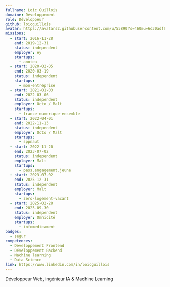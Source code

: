 ```yaml
---
fullname: Loïc Guillois
domaine: Développement
role: Développeur
github: loicguillois
avatar: https://avatars2.githubusercontent.com/u/55890?s=460&u=6d30adf6bede7d90474e82023d1947aabedd5635&v=4
missions:
  - start: 2016-11-28
    end: 2019-12-31
    status: independent
    employer: ey
    startups:
      - anotea
  - start: 2020-02-05
    end: 2020-03-19
    status: independent
    startups:
      - mon-entreprise
  - start: 2021-01-03
    end: 2022-03-06
    status: independent
    employer: Octo / Malt
    startups:
      - france-numerique-ensemble
  - start: 2022-04-01
    end: 2022-11-13
    status: independent
    employer: Octo / Malt
    startups:
      - sppnaut
  - start: 2022-11-20
    end: 2023-07-02
    status: independent
    employer: Malt
    startups:
      - pass.engagement.jeune
  - start: 2023-07-02
    end: 2025-12-31
    status: independent
    employer: Malt
    startups:
      - zero-logement-vacant
  - start: 2025-02-28
    end: 2025-09-30
    status: independent
    employer: Omnicité
    startups:
      - infomedicament
badges:
  - segur
competences:
  - Développement Frontend
  - Développement Backend
  - Machine learning
  - Data Science
link: https://www.linkedin.com/in/loicguillois
---
```

Développeur Web, ingénieur IA & Machine Learning